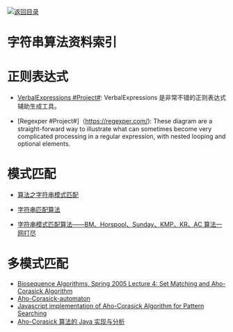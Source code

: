 [![返回目录](https://parg.co/UGo)](https://github.com/wxyyxc1992/Awesome-Reference)

# 字符串算法资料索引

# 正则表达式

* [VerbalExpressions #Project#](https://github.com/VerbalExpressions): VerbalExpressions 是非常不错的正则表达式辅助生成工具。

* [Regexper #Project#]（https://regexper.com/): These diagram are a straight-forward way to illustrate what can sometimes become very complicated processing in a regular expression, with nested looping and optional elements.

# 模式匹配

* [算法之字符串模式匹配](https://zhuanlan.zhihu.com/p/24649304)

* [字符串匹配算法](http://blog.rainy.im/2016/04/24/string-find/)

* [字符串模式匹配算法——BM、Horspool、Sunday、KMP、KR、AC 算法一网打尽](http://dsqiu.iteye.com/blog/1700312)

# 多模式匹配

* [Biosequence Algorithms, Spring 2005 Lecture 4: Set Matching and Aho-Corasick Algorithm](https://www.cs.uku.fi/~kilpelai/BSA05/lectures/slides04.pdf)
* [Aho-Corasick-automaton](https://maples.me/algorithm/2016/04/09/Aho-Corasick-automaton/)
* [Javascript implementation of Aho-Corasick Algorithm for Pattern Searching](http://6me.us/lnzv)
* [Aho-Corasick 算法的 Java 实现与分析](http://6me.us/oaFP6)
